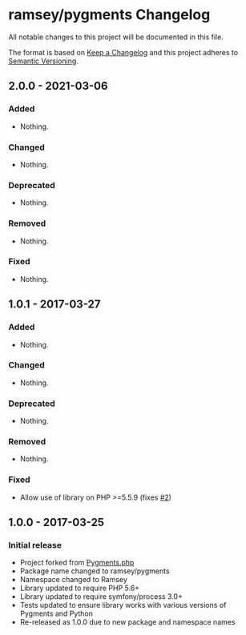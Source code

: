 # ramsey/pygments Changelog

All notable changes to this project will be documented in this file.

The format is based on [Keep a Changelog](http://keepachangelog.com/en/1.0.0/)
and this project adheres to [Semantic Versioning](http://semver.org/spec/v2.0.0.html).

## 2.0.0 - 2021-03-06

### Added

- Nothing.

### Changed

- Nothing.

### Deprecated

- Nothing.

### Removed

- Nothing.

### Fixed

- Nothing.

## 1.0.1 - 2017-03-27

### Added

- Nothing.

### Changed

- Nothing.

### Deprecated

- Nothing.

### Removed

- Nothing.

### Fixed

- Allow use of library on PHP >=5.5.9 (fixes [#2](https://github.com/ramsey/pygments/issues/2))

## 1.0.0 - 2017-03-25

### Initial release

- Project forked from [Pygments.php](https://github.com/kzykhys/Pygments.php)
- Package name changed to ramsey/pygments
- Namespace changed to Ramsey
- Library updated to require PHP 5.6+
- Library updated to require symfony/process 3.0+
- Tests updated to ensure library works with various versions of Pygments and Python
- Re-released as 1.0.0 due to new package and namespace names
